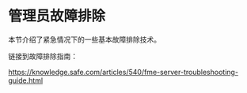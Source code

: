 # 管理员故障排除

本节介绍了紧急情况下的一些基本故障排除技术。

链接到故障排除指南：

https://knowledge.safe.com/articles/540/fme-server-troubleshooting-guide.html
